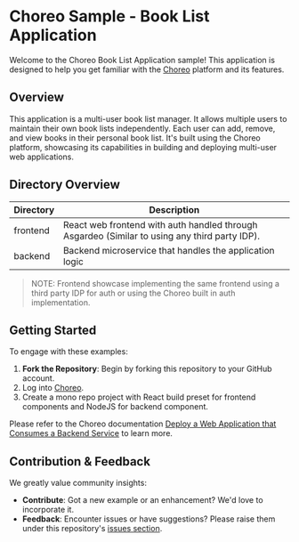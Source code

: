 # Choreo Sample - Book List Application

Welcome to the Choreo Book List Application sample! This application is designed to help you get familiar with the [Choreo](https://console.choreo.dev/) platform and its features.

## Overview

This application is a multi-user book list manager. It allows multiple users to maintain their own book lists independently. Each user can add, remove, and view books in their personal book list. It's built using the Choreo platform, showcasing its capabilities in building and deploying multi-user web applications.

## Directory Overview

| Directory               | Description                                                                                                                                                  |
| ---------------------- | ------------------------------------------------------------------------------------------------------------------------------------------------------------ |
|frontend|React web frontend with auth handled through Asgardeo (Similar to using any third party IDP).
|backend|Backend microservice that handles the application logic|

> NOTE: Frontend showcase implementing the same frontend using a third party IDP for auth or using the Choreo built in auth implementation.

## Getting Started

To engage with these examples:

1. **Fork the Repository**: Begin by forking this repository to your GitHub account.
2. Log into [Choreo](https://console.choreo.dev/).
3. Create a mono repo project with React build preset for frontend components and NodeJS for backend component.

Please refer to the Choreo documentation [Deploy a Web Application that Consumes a Backend Service](https://wso2.com/choreo/docs/quick-start-guides/deploy-a-web-application-that-consumes-a-backend-service/) to learn more.

## Contribution & Feedback

We greatly value community insights:

- **Contribute**: Got a new example or an enhancement? We'd love to incorporate it.
- **Feedback**: Encounter issues or have suggestions? Please raise them under this repository's [issues section](https://github.com/wso2/choreo-sample-book-list-app/issues).
